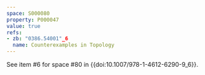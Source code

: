 ```yaml
---
space: S000080
property: P000047
value: true
refs:
- zb: "0386.54001"_6
  name: Counterexamples in Topology
---
```


See item #6 for space #80 in {{doi:10.1007/978-1-4612-6290-9_6}}.
